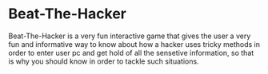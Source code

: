 # Beat-The-Hacker

Beat-The-Hacker is a very fun interactive game that gives the user a very fun and informative way to know about how a hacker uses tricky methods in order to enter user pc and get hold of all the sensetive information, so that is why you should know in order to tackle such situations.

